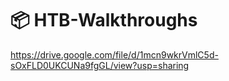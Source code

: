 # 📦 HTB-Walkthroughs
https://drive.google.com/file/d/1mcn9wkrVmlC5d-sOxFLD0UKCUNa9fgGL/view?usp=sharing
